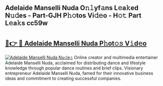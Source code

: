 ## Adelaide Manselli Nuda O𝚗𝚕yf𝚊ns L𝚎a𝚔ed N𝚞𝚍es - Part-GJH P𝚑𝚘tos Vi𝚍𝚎o - H𝚘𝚝 Part L𝚎a𝚔s cc59w

# <h2><a href="http://kf238hx.oniu.top/?m=Adelaide+Manselli+Nuda">🔗👉 🔴 Adelaide Manselli Nuda P𝚑ot𝚘𝚜 V𝚒d𝚎o</a></h2>

[![Adelaide Manselli Nuda Nu𝚍e𝚜](https://i.imgur.com/0qMVB7G.gif)](http://kf238hx.oniu.top/?m=Adelaide+Manselli+Nuda)
Online creator and multimedia entertainer Adelaide Manselli Nuda, acclaimed for distributing dance and lifestyle knowledge through popular dance routines and brief clips. Visionary entrepreneur Adelaide Manselli Nuda, famed for their innovative business ideas and commitment to creating successful companies.  

